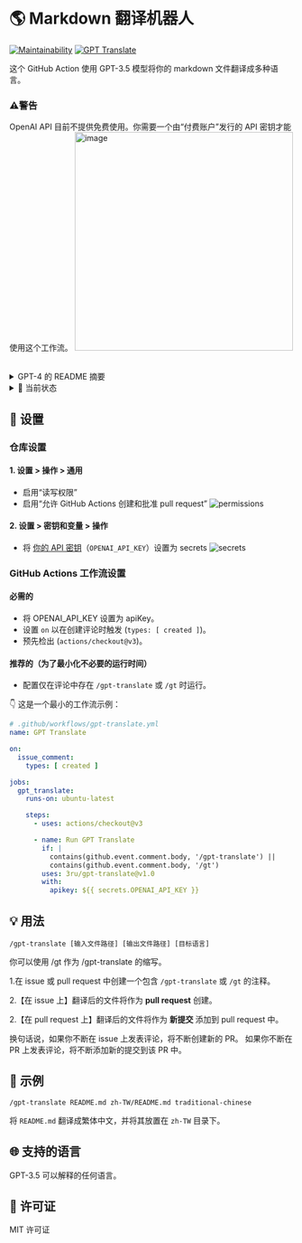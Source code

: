 # 🌎 Markdown 翻译机器人
[![Maintainability](https://api.codeclimate.com/v1/badges/a13ea4f37913ba6ba570/maintainability)](https://codeclimate.com/github/3ru/gpt-translate/maintainability)
[![GPT Translate](https://github.com/3ru/gpt-translate/actions/workflows/gpt-translate.yml/badge.svg)](https://github.com/3ru/gpt-translate/actions/workflows/gpt-translate.yml)

这个 GitHub Action 使用 GPT-3.5 模型将你的 markdown 文件翻译成多种语言。

### ⚠️**警告**
OpenAI API 目前不提供免费使用。你需要一个由“付费账户”发行的 API 密钥才能使用这个工作流。
<img width="387" alt="image" src="https://github.com/3ru/gpt-translate/assets/69892552/8c803edb-85ef-41ee-a4be-be52b3a30eba">

<br/>

<details><summary> GPT-4 的 README 摘要</summary>
<p>
> - 这是一个 GitHub Action，使用 GPT-3.5 将 markdown 文件翻译成多种语言。
> - 要使用，创建一个包含输入/输出文件路径和目标语言的 issue 或 pull request 中的注释，并使用 /gpt-translate 或 /gt 命令。
> - 翻译后的文件将作为 pull request（在 issues 上）或作为新提交添加到现有 pull request 中（在 pull requests 上）。
</p>
</details> 

<details><summary>🧐 当前状态</summary>
<p>

- 该操作仅支持翻译单个 markdown 文件。

- 该命令只能由具有仓库写入权限的个人执行。

这些限制可以防止非受信任的人滥用 API。

我正在考虑将来实现每个目录的翻译和多选功能。
</p>
</details> 

## 🔧 设置

### 仓库设置

#### 1. 设置 > 操作 > 通用

- 启用“读写权限”
- 启用“允许 GitHub Actions 创建和批准 pull request”
  ![permissions](https://user-images.githubusercontent.com/69892552/228692074-d8d009a8-9272-4023-97b1-3cbc637d5d84.jpg)

#### 2. 设置 > 密钥和变量 > 操作

- 将 [你的 API 密钥](https://platform.openai.com/account/api-keys)（`OPENAI_API_KEY`）设置为 secrets
  ![secrets](https://user-images.githubusercontent.com/69892552/228692421-22d7db33-4e32-4f28-b166-45b4d3ce2b11.jpg)


### GitHub Actions 工作流设置

#### 必需的
- 将 OPENAI_API_KEY 设置为 apiKey。
- 设置 `on` 以在创建评论时触发 (`types: [ created ]`)。
- 预先检出 (`actions/checkout@v3`)。

#### 推荐的（为了最小化不必要的运行时间）
- 配置仅在评论中存在 `/gpt-translate` 或 `/gt` 时运行。

👇 这是一个最小的工作流示例：
```yaml
# .github/workflows/gpt-translate.yml
name: GPT Translate

on:
  issue_comment:
    types: [ created ]

jobs:
  gpt_translate:
    runs-on: ubuntu-latest

    steps:
      - uses: actions/checkout@v3

      - name: Run GPT Translate
        if: |
          contains(github.event.comment.body, '/gpt-translate') || 
          contains(github.event.comment.body, '/gt')
        uses: 3ru/gpt-translate@v1.0
        with:
          apikey: ${{ secrets.OPENAI_API_KEY }}
```


## 💡 用法

```
/gpt-translate [输入文件路径] [输出文件路径] [目标语言] 
```
你可以使用 /gt 作为 /gpt-translate 的缩写。

1.在 issue 或 pull request 中创建一个包含 `/gpt-translate` 或 `/gt` 的注释。

2.【在 issue 上】翻译后的文件将作为 **pull request** 创建。

2.【在 pull request 上】翻译后的文件将作为 **新提交** 添加到 pull request 中。

换句话说，如果你不断在 issue 上发表评论，将不断创建新的 PR。
如果你不断在 PR 上发表评论，将不断添加新的提交到该 PR 中。

## 📝 示例
```
/gpt-translate README.md zh-TW/README.md traditional-chinese
```
将 `README.md` 翻译成繁体中文，并将其放置在 `zh-TW` 目录下。

## 🌐 支持的语言
GPT-3.5 可以解释的任何语言。

## 📃 许可证
MIT 许可证